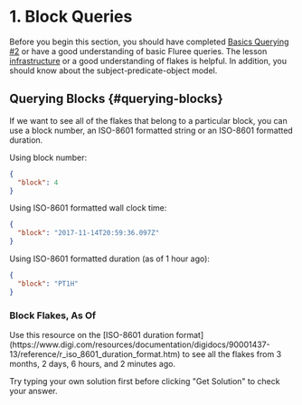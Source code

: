 # 1. Block Queries

Before you begin this section, you should have completed [Basics Querying #2](/lesson/bg-query/2) or have a good understanding of basic Fluree queries. The lesson [infrastructure](/lesson/bg-infra/1) or a good understanding of flakes is helpful. In addition, you should know about the subject-predicate-object model.

## Querying Blocks {#querying-blocks}

If we want to see all of the flakes that belong to a particular block, you can use a block number, an ISO-8601 formatted string or an ISO-8601 formatted duration.

Using block number:

```json
{
  "block": 4
}
```

Using ISO-8601 formatted wall clock time:

```json
{
  "block": "2017-11-14T20:59:36.097Z"
}
```

Using ISO-8601 formatted duration (as of 1 hour ago):

```json
{
  "block": "PT1H"
}
```

<div class="challenge">
<h3>Block Flakes, As Of</h3>
<p>Use this resource on the [ISO-8601 duration format](https://www.digi.com/resources/documentation/digidocs/90001437-13/reference/r_iso_8601_duration_format.htm) to see all the flakes from 3 months, 2 days, 6 hours, and 2 minutes ago.</p>
<p>Try typing your own solution first before clicking "Get Solution" to check your answer. </p>
</div>
